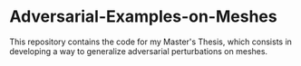 # Adversarial-Examples-on-Meshes
This repository contains the code for my Master's Thesis, which consists in developing a way to generalize adversarial perturbations on meshes.
